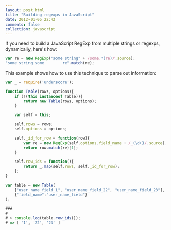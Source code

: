 ```yaml
---
layout: post.html
title: "Building regexps in JavaScript"
date: 2012-01-05 22:43
comments: false
collection: javascript
---
```


If you need to build a JavaScript RegExp from multiple strings or regexps, dynamically, here's how:

``` js
var re = new RegExp("some string" + /some.*(re)/.source);
"some string some        re".match(re);
```

This example shows how to use this technique to parse out information:

``` js
var _ = require('underscore');

function Table(rows, options){
    if (!(this instanceof Table)){
        return new Table(rows, options);
    }

    var self = this;

    self.rows = rows;
    self.options = options;

    self._id_for_row = function(row){
        var re = new RegExp(self.options.field_name + /_(\d+)/.source);
        return row.match(re)[1];
    }

    self.row_ids = function(){
        return _.map(self.rows, self._id_for_row);
    };
}

var table = new Table(
    ["user_name_field_1", "user_name_field_22", "user_name_field_23"],
    {"field_name":"user_name_field"}
);

###
#
# > console.log(table.row_ids());
# => [ '1', '22', '23' ]
```
